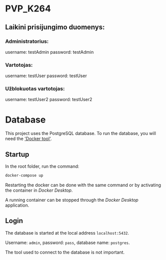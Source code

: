 # PVP_K264

## Laikini prisijungimo duomenys:

### Administratorius:

username: testAdmin
password: testAdmin

### Vartotojas:

username: testUser
password: testUser

### Užblokuotas vartotojas:

username: testUser2
password: testUser2

# Database

This project uses the PostgreSQL database.
To run the database, you will need the ['Docker tool'](https://desktop.docker.com/win/main/amd64/Docker%20Desktop%20Installer.exe?utm_source=docker&utm_medium=webreferral&utm_campaign=dd-smartm_button).

## Startup

In the root folder, run the command:

```sh
docker-compose up
```

Restarting the docker can be done with the same command or by activating the container
in _Docker Desktop_.

A running container can be stopped through the _Docker Desktop_ application.

## Login

The database is started at the local address `localhost:5432`.

Username: `admin`, password: `pass`, database name: `postgres`.

The tool used to connect to the database is not important.
